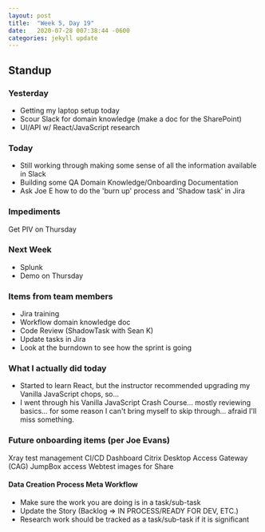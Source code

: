 ```yaml
---
layout: post
title:  "Week 5, Day 19"
date:   2020-07-28 007:38:44 -0600
categories: jekyll update
---
```


## Standup

### Yesterday
* Getting my laptop setup today
* Scour Slack for domain knowledge (make a doc for the SharePoint)
* UI/API w/ React/JavaScript research


### Today
* Still working through making some sense of all the information available in Slack
* Building some QA Domain Knowledge/Onboarding Documentation
* Ask Joe E how to do the 'burn up' process and 'Shadow task' in Jira

### Impediments
Get PIV on Thursday

### Next Week
* Splunk
* Demo on Thursday

### Items from team members
* Jira training
* Workflow domain knowledge doc
* Code Review (ShadowTask with Sean K)
* Update tasks in Jira
* Look at the burndown to see how the sprint is going

### What I actually did today
* Started to learn React, but the instructor recommended upgrading my Vanilla JavaScript chops, so...
* I went through his Vanilla JavaScript Crash Course... mostly reviewing basics... for some reason I can't bring myself to skip through... afraid I'll miss something.

### Future onboarding items (per Joe Evans)
Xray test management
CI/CD Dashboard
Citrix Desktop Access Gateway (CAG)
JumpBox access
Webtest images for Share

#### Data Creation Process Meta Workflow
* Make sure the work you are doing is in a task/sub-task
* Update the Story (Backlog => IN PROCESS/READY FOR DEV, ETC.)
* Research work should be tracked as a task/sub-task if it is significant

